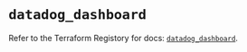 # `datadog_dashboard`

Refer to the Terraform Registory for docs: [`datadog_dashboard`](https://registry.terraform.io/providers/datadog/datadog/3.34.0/docs/resources/dashboard).
